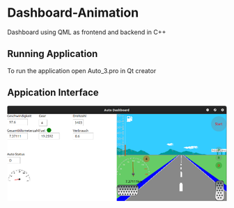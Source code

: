 # Dashboard-Animation
Dashboard using QML as frontend and backend in C++

## Running Application 
To run the application open Auto_3.pro in Qt creator 

## Appication Interface

![Interface](ApplicationInterface.png)

